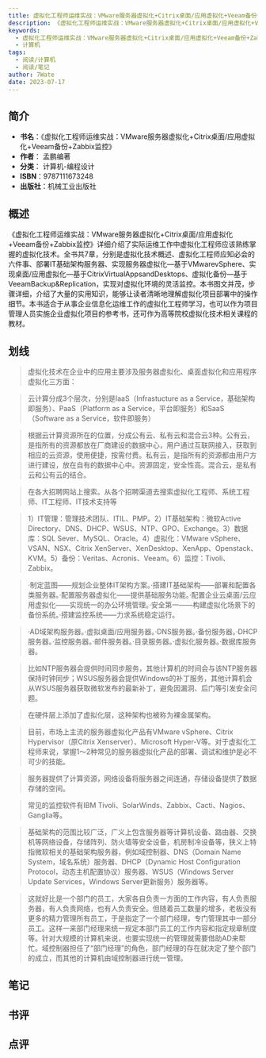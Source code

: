 ```yaml
---
title: 虚拟化工程师运维实战：VMware服务器虚拟化+Citrix桌面/应用虚拟化+Veeam备份+Zabbix监控
description: 《虚拟化工程师运维实战：VMware服务器虚拟化+Citrix桌面/应用虚拟化+Veeam备份+Zabbix监控》详细介绍了实际运维工作中虚拟化工程师应该熟练掌握的虚拟化技术。全书共7章，分别是虚拟化技术概述、虚拟化工程师应知必会的六件事、部署IT基础架构
keywords:
  - 虚拟化工程师运维实战：VMware服务器虚拟化+Citrix桌面/应用虚拟化+Veeam备份+Zabbix监控
  - 计算机
tags:
  - 阅读/计算机
  - 阅读/笔记
author: 7Wate
date: 2023-07-17
---
```


## 简介

- **书名**：《虚拟化工程师运维实战：VMware服务器虚拟化+Citrix桌面/应用虚拟化+Veeam备份+Zabbix监控》
- **作者**： 孟鹏编著
- **分类**： 计算机-编程设计
- **ISBN**：9787111673248
- **出版社**：机械工业出版社

## 概述

《虚拟化工程师运维实战：VMware服务器虚拟化+Citrix桌面/应用虚拟化+Veeam备份+Zabbix监控》详细介绍了实际运维工作中虚拟化工程师应该熟练掌握的虚拟化技术。全书共7章，分别是虚拟化技术概述、虚拟化工程师应知必会的六件事、部署IT基础架构服务器、实现服务器虚拟化—基于VMwarevSphere、实现桌面/应用虚拟化—基于CitrixVirtualAppsandDesktops、虚拟化备份—基于VeeamBackup&Replication，实现对虚拟化环境的灵活监控。本书图文并茂，步骤详细，介绍了大量的实用知识，能够让读者清晰地理解虚拟化项目部署中的操作细节。本书适合于从事企业信息化运维工作的虚拟化工程师学习，也可以作为项目管理人员实施企业虚拟化项目的参考书，还可作为高等院校虚拟化技术相关课程的教材。

## 划线 
 

> 虚拟化技术在企业中的应用主要涉及服务器虚拟化、桌面虚拟化和应用程序虚拟化三方面： 

> 云计算分成3个层次，分别是IaaS（Infrastucture as a Service，基础架构即服务）、PaaS（Platform as a Service，平台即服务）和SaaS（Software as a Service，软件即服务） 

> 根据云计算资源所在的位置，分成公有云、私有云和混合云3种。公有云，是指所有的资源都放在厂商建设的数据中心，用户通过互联网接入，获取到相应的云资源，使用便捷，按需付费。私有云，是指所有的资源都由用户方进行建设，放在自有的数据中心中。资源固定，安全性高。混合云，是私有云和公有云的结合。 

> 在各大招聘网站上搜索。从各个招聘渠道去搜索虚拟化工程师、系统工程师、IT工程师、IT技术支持等 

> 1）IT管理：管理技术团队、ITIL、PMP。2）IT基础架构：微软Active Directory、DNS、DHCP、WSUS、NTP、GPO、Exchange。3）数据库：SQL Sever、MySQL、Oracle。4）虚拟化：VMware vSphere、VSAN、NSX、Citrix XenServer、XenDesktop、XenApp、Openstack、KVM。5）备份：Veritas、Acronis、Veeam。6）监控：Tivoli、Zabbix。 

> ·制定蓝图——规划企业整体IT架构方案。·搭建IT基础架构——部署和配置各类服务器。·配置服务器虚拟化——提供基础服务功能。·配置企业云桌面/云应用虚拟化——实现统一的办公环境管理。·安全第一——构建虚拟化场景下的备份系统。·搭建监控系统——力求系统稳定运行。 

> ·AD域架构服务器。·虚拟桌面/应用服务器。·DNS服务器。·备份服务器。·DHCP服务器。·监控服务器。·邮件服务器。·目录服务器。·虚拟化服务器。·数据库服务器。 

> 比如NTP服务器会提供时间同步服务，其他计算机的时间会与该NTP服务器保持时钟同步；WSUS服务器会提供Windows的补丁服务，其他计算机会从WSUS服务器获取微软发布的最新补丁，避免因漏洞、后门等引发安全问题。 

> 在硬件层上添加了虚拟化层，这种架构也被称为裸金属架构。 

> 目前，市场上主流的服务器虚拟化产品有VMware vSphere、Citrix Hypervisor（原Citrix Xenserver）、Microsoft Hyper-V等。对于虚拟化工程师来说，掌握1～2种常见的服务器虚拟化产品的部署、调试和维护是必不可少的技能。 

> 服务器提供了计算资源，网络设备将服务器之间连通，存储设备提供了数据存储的空间。 

> 常见的监控软件有IBM Tivoli、SolarWinds、Zabbix、Cacti、Nagios、Ganglia等。 

> 基础架构的范围比较广泛，广义上包含服务器等计算机设备、路由器、交换机等网络设备，存储阵列、防火墙等安全设备，机房制冷设备等，狭义上特指微软相关的基础架构服务器，例如域控制器、DNS（Domain Name System，域名系统）服务器、DHCP（Dynamic Host Configuration Protocol，动态主机配置协议）服务器、WSUS（Windows Server Update Services，Windows Server更新服务）服务器等。 

> 这就好比是一个部门的员工，大家各自负责一方面的工作内容，有人负责服务器，有人负责网络，也有人负责安全。但随着员工数量的增多，老板没有更多的精力管理所有员工，于是指定了一个部门经理，专门管理其中一部分员工。这样一来部门经理来统一规定本部门员工的工作内容和指定规章制度等。针对大规模的计算机来说，也要实现统一的管理就需要借助AD来帮忙。域控制器担任了“部门经理”的角色，部门经理的存在就决定了整个部门的成立，而其他的计算机由域控制器进行统一管理。

## 笔记


## 书评


## 点评

